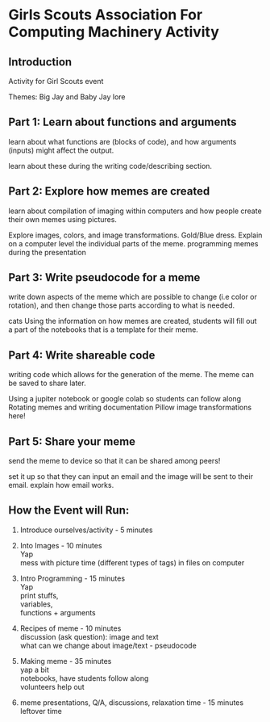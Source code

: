 # Girls Scouts Association For Computing Machinery Activity

## Introduction
Activity for Girl Scouts event 

Themes:
Big Jay and Baby Jay lore

## Part 1: Learn about functions and arguments
learn about what functions are (blocks of code), and how arguments (inputs) might 
affect the output. 

learn about these during the writing code/describing section. 

## Part 2: Explore how memes are created
learn about compilation of imaging within computers and how people create their own memes
using pictures. 

Explore images, colors, and image transformations. Gold/Blue dress. 
Explain on a computer level the individual parts of the meme. 
programming memes during the presentation

## Part 3: Write pseudocode for a meme
write down aspects of the meme which are possible to change (i.e color or rotation), 
and then change those parts according to what is needed. 

cats
Using the information on how memes are created, students will fill out a part of the notebooks that is a template for their meme. 

## Part 4: Write shareable code
writing code which allows for the generation of the meme. The meme can be saved to share later.

Using a jupiter notebook or google colab so students can follow along 
Rotating memes and writing documentation 
Pillow image transformations here!

## Part 5: Share your meme
send the meme to device so that it can be shared among peers!

set it up so that they can input an email and the image will be sent to their email. 
explain how email works. 

## How the Event will Run:

1. Introduce ourselves/activity - 5 minutes  

2. Into Images - 10 minutes  
Yap  
mess with picture time (different types of tags) in files on computer  

3. Intro Programming - 15 minutes  
Yap  
print stuffs,  
variables,  
functions + arguments  

4. Recipes of meme - 10 minutes  
discussion (ask question): image and text  
what can we change about image/text - pseudocode  

5. Making meme - 35 minutes  
yap a bit  
notebooks, have students follow along  
volunteers help out  

6. meme presentations, Q/A, discussions, relaxation time - 15 minutes  
leftover time  